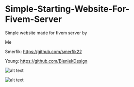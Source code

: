 # Simple-Starting-Website-For-Fivem-Server
Simple website made for fivem server by


Me


Smerfik: https://github.com/smerfik22

Young: https://github.com/BieniekDesign

![alt text](https://i.imgur.com/7quHoEV.png)

![alt text](https://i.imgur.com/mxJ9QDp.png)
